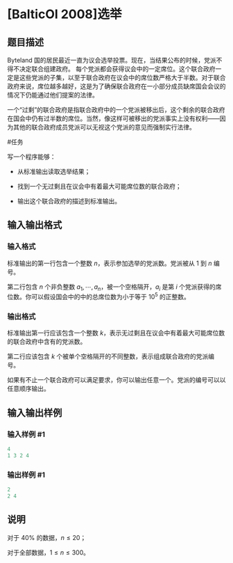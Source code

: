 # [BalticOI 2008]选举

## 题目描述

 Byteland 国的居民最近一直为议会选举投票。现在，当结果公布的时候，党派不得不决定联合组建政府。 每个党派都会获得议会中的一定席位。这个联合政府一定是这些党派的子集，以至于联合政府在议会中的席位数严格大于半数。对于联合政府来说，席位越多越好，这是为了确保联合政府在一小部分成员缺席国会会议的情况下仍能通过他们提案的法律。

一个“过剩”的联合政府是指联合政府中的一个党派被移出后，这个剩余的联合政府在国会中仍有过半数的席位。当然，像这样可被移出的党派事实上没有权利——因为其他的联合政府成员党派可以无视这个党派的意见而强制实行法律。

#任务

写一个程序能够：

- 从标准输出读取选举结果；

- 找到一个无过剩且在议会中有着最大可能席位数的联合政府；

- 输出这个联合政府的描述到标准输出。

## 输入输出格式

### 输入格式

标准输出的第一行包含一个整数 $n$，表示参加选举的党派数。党派被从 $1$ 到 $n$ 编号。

第二行包含 $n$ 个非负整数 $a_1,\cdots ,a_n$​​，被一个空格隔开，$a_i$​​ 是第 $i$ 个党派获得的席位数。你可以假设国会中的中的总席位数为小于等于 $10^5$​​ 的正整数。

### 输出格式

标准输出第一行应该包含一个整数 $k$，表示无过剩且在议会中有着最大可能席位数的联合政府中含有的党派数。

第二行应该包含 $k$ 个被单个空格隔开的不同整数，表示组成联合政府的党派编号。

如果有不止一个联合政府可以满足要求，你可以输出任意一个。党派的编号可以以任意顺序输出。 

## 输入输出样例

### 输入样例 #1

```cpp
4
1 3 2 4
```


### 输出样例 #1

```cpp
2
2 4
```


## 说明

对于 $40\%$ 的数据，$n\le 20$；

对于全部数据，$1\le n\le 300$。

